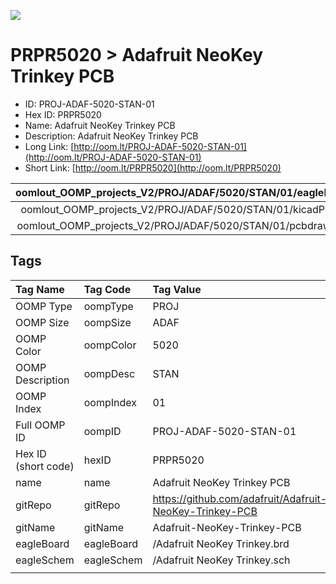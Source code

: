 


  
![][im]
# PRPR5020 > Adafruit NeoKey Trinkey PCB

- ID: PROJ-ADAF-5020-STAN-01
- Hex ID: PRPR5020
- Name: Adafruit NeoKey Trinkey PCB
- Description: Adafruit NeoKey Trinkey PCB
- Long Link: [http://oom.lt/PROJ-ADAF-5020-STAN-01](http://oom.lt/PROJ-ADAF-5020-STAN-01)
- Short Link: [http://oom.lt/PRPR5020](http://oom.lt/PRPR5020)
  

|oomlout_OOMP_projects_V2/PROJ/ADAF/5020/STAN/01/eagleImage.png|oomlout_OOMP_projects_V2/PROJ/ADAF/5020/STAN/01/eagleSchemImage.png|oomlout_OOMP_projects_V2/PROJ/ADAF/5020/STAN/01/kicadPcb3dFront.png|oomlout_OOMP_projects_V2/PROJ/ADAF/5020/STAN/01/kicadPcb3dBack.png|
| :---: | :---: | :---: | :---: |
|oomlout_OOMP_projects_V2/PROJ/ADAF/5020/STAN/01/kicadPcb3d.png|oomlout_OOMP_projects_V2/PROJ/ADAF/5020/STAN/01/bomBack.png|oomlout_OOMP_projects_V2/PROJ/ADAF/5020/STAN/01/bomFront.png|oomlout_OOMP_projects_V2/PROJ/ADAF/5020/STAN/01/pcbdraw.svg|
|oomlout_OOMP_projects_V2/PROJ/ADAF/5020/STAN/01/pcbdrawBack.svg||||

## Tags
  

|Tag Name|Tag Code|Tag Value|
| :--- | :--- | :--- |
|OOMP Type|oompType|PROJ|
|OOMP Size|oompSize|ADAF|
|OOMP Color|oompColor|5020|
|OOMP Description|oompDesc|STAN|
|OOMP Index|oompIndex|01|
|Full OOMP ID|oompID|PROJ-ADAF-5020-STAN-01|
|Hex ID (short code)|hexID|PRPR5020|
|name|name|Adafruit NeoKey Trinkey PCB|
|gitRepo|gitRepo|https://github.com/adafruit/Adafruit-NeoKey-Trinkey-PCB|
|gitName|gitName|Adafruit-NeoKey-Trinkey-PCB|
|eagleBoard|eagleBoard|/Adafruit NeoKey Trinkey.brd|
|eagleSchem|eagleSchem|/Adafruit NeoKey Trinkey.sch|
||||



[im]: PROJ/ADAF/5020/STAN/01/kicadPcb3d_450.png
